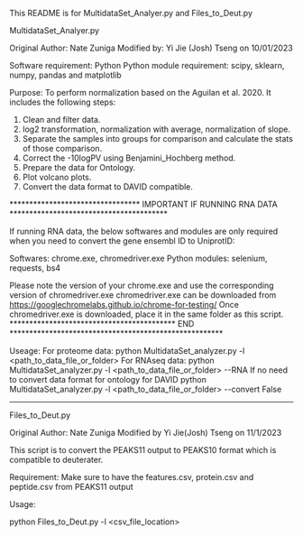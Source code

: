 This README is for MultidataSet_Analyer.py and Files_to_Deut.py


MultidataSet_Analyer.py

Original Author: Nate Zuniga
Modified by: Yi Jie (Josh) Tseng on 10/01/2023

Software requirement: Python
Python module requirement: scipy, sklearn, numpy, pandas and matplotlib


Purpose:
To perform normalization based on the Aguilan et al. 2020. It includes the following steps:
1. Clean and filter data.
2. log2 transformation, normalization with average, normalization of slope.
3. Separate the samples into groups for comparison and calculate the stats of those comparison.
4. Correct the -10logPV using Benjamini_Hochberg method.
5. Prepare the data for Ontology.
6. Plot volcano plots.
7. Convert the data format to DAVID compatible.


********************************* IMPORTANT IF RUNNING RNA DATA ****************************************

If running RNA data, the below softwares and modules are only required when you need to convert the gene ensembl
ID to UniprotID:

Softwares: chrome.exe, chromedriver.exe
Python modules: selenium, requests, bs4

Please note the version of your chrome.exe and use the corresponding version of chromedriver.exe
chromedriver.exe can be downloaded from https://googlechromelabs.github.io/chrome-for-testing/
Once chromedriver.exe is downloaded, place it in the same folder as this script.
****************************************** END ******************************************************

Useage:
For proteome data:
    python MultidataSet_analyzer.py -l <path_to_data_file_or_folder>
For RNAseq data:
    python MultidataSet_analyzer.py -l <path_to_data_file_or_folder> --RNA
If no need to convert data format for ontology for DAVID
    python MultidataSet_analyzer.py -l <path_to_data_file_or_folder> --convert False



--------------------------------------------------------------------------------------------------------


Files_to_Deut.py

Original Author: Nate Zuniga
Modified by Yi Jie(Josh) Tseng on 11/1/2023

This script is to convert the PEAKS11 output to PEAKS10 format which is compatible to deuterater.

Requirement:
Make sure to have the features.csv, protein.csv and peptide.csv from PEAKS11 output


Usage:

python Files_to_Deut.py -l <csv_file_location>